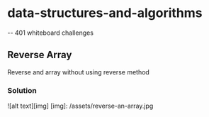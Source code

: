 # data-structures-and-algorithms 
-- 401 whiteboard challenges

## Reverse Array 
Reverse and array without using reverse method

### Solution
![alt text][img]
[img]: /assets/reverse-an-array.jpg
